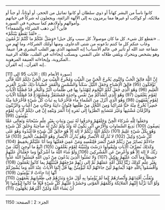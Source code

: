 ------------------------------------------------------------------------

كانوا ناساً من البشر كهاناً أو ذوي سلطان أو كانوا تماثيل من الحجر، أو
أوثاناً، أو جناً أو ملائكة، أو كواكب أو غيرها مما يرمزون به إلى الآلهة
الزائفة، ويجعلون له شركاً في حياتهم وأموالهم وأولادهم كما سيجيء في
السورة.  
فأين؟ أين ذهب الشركاء والشفعاء؟  
«لَقَدْ تَقَطَّعَ بَيْنَكُمْ» ..  
تقطع كل شيء. كل ما كان موصولاً. كل سبب وكل حبل! «وَضَلَّ عَنْكُمْ ما كُنْتُمْ تَزْعُمُونَ»
..  
وغاب عنكم كل ما كنتم تدّعونه من شتى الدعاوى. ومنها أولئك الشركاء، وما لهم
من شفاعة عند الله أو تأثير في عالم الأسباب! إنه المشهد الذي يهز القلب
البشري هزاً عنيفاً. وهو يشخص ويتحرك ويلقي ظلاله على النفس، ويسكب إيحاءاته
في القلب، ظلاله الرعيبة المكروبة، وإيحاءاته العنيفة المرهوبة..  
إنه القرآن.. إنه القرآن..  
  
\[سورة الأنعام (6) : الآيات 95 الى 111\]  
إِنَّ اللَّهَ فالِقُ الْحَبِّ وَالنَّوى يُخْرِجُ الْحَيَّ مِنَ الْمَيِّتِ وَمُخْرِجُ الْمَيِّتِ مِنَ الْحَيِّ ذلِكُمُ
اللَّهُ فَأَنَّى تُؤْفَكُونَ (95) فالِقُ الْإِصْباحِ وَجَعَلَ اللَّيْلَ سَكَناً وَالشَّمْسَ وَالْقَمَرَ حُسْباناً
ذلِكَ تَقْدِيرُ الْعَزِيزِ الْعَلِيمِ (96) وَهُوَ الَّذِي جَعَلَ لَكُمُ النُّجُومَ لِتَهْتَدُوا بِها فِي
ظُلُماتِ الْبَرِّ وَالْبَحْرِ قَدْ فَصَّلْنَا الْآياتِ لِقَوْمٍ يَعْلَمُونَ (97) وَهُوَ الَّذِي أَنْشَأَكُمْ مِنْ
نَفْسٍ واحِدَةٍ فَمُسْتَقَرٌّ وَمُسْتَوْدَعٌ قَدْ فَصَّلْنَا الْآياتِ لِقَوْمٍ يَفْقَهُونَ (98) وَهُوَ الَّذِي أَنْزَلَ
مِنَ السَّماءِ ماء فَأَخْرَجْنا بِهِ نَباتَ كُلِّ شَيْءٍ فَأَخْرَجْنا مِنْهُ خَضِراً نُخْرِجُ مِنْهُ حَبًّا
مُتَراكِباً وَمِنَ النَّخْلِ مِنْ طَلْعِها قِنْوانٌ دانِيَةٌ وَجَنَّاتٍ مِنْ أَعْنابٍ وَالزَّيْتُونَ وَالرُّمَّانَ
مُشْتَبِهاً وَغَيْرَ مُتَشابِهٍ انْظُرُوا إِلى ثَمَرِهِ إِذا أَثْمَرَ وَيَنْعِهِ إِنَّ فِي ذلِكُمْ لَآياتٍ لِقَوْمٍ
يُؤْمِنُونَ (99)  
وَجَعَلُوا لِلَّهِ شُرَكاءَ الْجِنَّ وَخَلَقَهُمْ وَخَرَقُوا لَهُ بَنِينَ وَبَناتٍ بِغَيْرِ عِلْمٍ سُبْحانَهُ وَتَعالى
عَمَّا يَصِفُونَ (100) بَدِيعُ السَّماواتِ وَالْأَرْضِ أَنَّى يَكُونُ لَهُ وَلَدٌ وَلَمْ تَكُنْ لَهُ صاحِبَةٌ
وَخَلَقَ كُلَّ شَيْءٍ وَهُوَ بِكُلِّ شَيْءٍ عَلِيمٌ (101) ذلِكُمُ اللَّهُ رَبُّكُمْ لا إِلهَ إِلاَّ هُوَ خالِقُ كُلِّ
شَيْءٍ فَاعْبُدُوهُ وَهُوَ عَلى كُلِّ شَيْءٍ وَكِيلٌ (102) لا تُدْرِكُهُ الْأَبْصارُ وَهُوَ يُدْرِكُ الْأَبْصارَ
وَهُوَ اللَّطِيفُ الْخَبِيرُ (103) قَدْ جاءَكُمْ بَصائِرُ مِنْ رَبِّكُمْ فَمَنْ أَبْصَرَ فَلِنَفْسِهِ وَمَنْ عَمِيَ
فَعَلَيْها وَما أَنَا عَلَيْكُمْ بِحَفِيظٍ (104)  
وَكَذلِكَ نُصَرِّفُ الْآياتِ وَلِيَقُولُوا دَرَسْتَ وَلِنُبَيِّنَهُ لِقَوْمٍ يَعْلَمُونَ (105) اتَّبِعْ ما أُوحِيَ
إِلَيْكَ مِنْ رَبِّكَ لا إِلهَ إِلاَّ هُوَ وَأَعْرِضْ عَنِ الْمُشْرِكِينَ (106) وَلَوْ شاءَ اللَّهُ ما أَشْرَكُوا
وَما جَعَلْناكَ عَلَيْهِمْ حَفِيظاً وَما أَنْتَ عَلَيْهِمْ بِوَكِيلٍ (107) وَلا تَسُبُّوا الَّذِينَ يَدْعُونَ
مِنْ دُونِ اللَّهِ فَيَسُبُّوا اللَّهَ عَدْواً بِغَيْرِ عِلْمٍ كَذلِكَ زَيَّنَّا لِكُلِّ أُمَّةٍ عَمَلَهُمْ ثُمَّ إِلى
رَبِّهِمْ مَرْجِعُهُمْ فَيُنَبِّئُهُمْ بِما كانُوا يَعْمَلُونَ (108) وَأَقْسَمُوا بِاللَّهِ جَهْدَ أَيْمانِهِمْ لَئِنْ
جاءَتْهُمْ آيَةٌ لَيُؤْمِنُنَّ بِها قُلْ إِنَّمَا الْآياتُ عِنْدَ اللَّهِ وَما يُشْعِرُكُمْ أَنَّها إِذا جاءَتْ
لا يُؤْمِنُونَ (109)  
وَنُقَلِّبُ أَفْئِدَتَهُمْ وَأَبْصارَهُمْ كَما لَمْ يُؤْمِنُوا بِهِ أَوَّلَ مَرَّةٍ وَنَذَرُهُمْ فِي طُغْيانِهِمْ يَعْمَهُونَ
(110) وَلَوْ أَنَّنا نَزَّلْنا إِلَيْهِمُ الْمَلائِكَةَ وَكَلَّمَهُمُ الْمَوْتى وَحَشَرْنا عَلَيْهِمْ كُلَّ شَيْءٍ
قُبُلاً ما كانُوا لِيُؤْمِنُوا إِلاَّ أَنْ يَشاءَ اللَّهُ وَلكِنَّ أَكْثَرَهُمْ يَجْهَلُونَ (111)

------------------------------------------------------------------------

الجزء: 2 ¦ الصفحة: 1150
